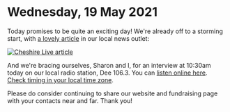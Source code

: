 # Wednesday, 19 May 2021


Today promises to be quite an exciting day! We're already off to a storming
start, with [a lovely article](https://www.cheshire-live.co.uk/news/chester-cheshire-news/chester-familys-appeal-help-son-20573939)
in our local news outlet:

[![Cheshire Live article](/images/cheshire-live-page.png)](https://www.cheshire-live.co.uk/news/chester-cheshire-news/chester-familys-appeal-help-son-20573939)

And we're bracing ourselves, Sharon and I, for an interview at 10:30am today on
our local radio station, Dee 106.3. You can [listen online here](https://www.dee1063.com/player/).
[Check timing in your local time zone](https://notime.zone/M_zgLevXQRJFY).

Please do consider continuing to share our website and fundraising page with
your contacts near and far. Thank you!
